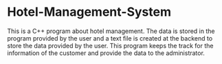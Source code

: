 # Hotel-Management-System
This is a C++ program about hotel management. The data is stored in the program provided by the user and a text file is created at the backend to store the data provided by the user. This program  keeps the track for the information of the customer and provide the data to the administrator.

